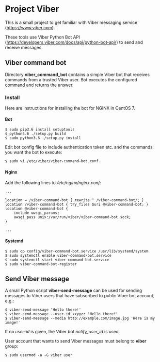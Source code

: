 # Project Viber

This is a small project to get familiar with Viber messaging service
(https://www.viber.com).

These tools use Viber Python Bot API
(https://developers.viber.com/docs/api/python-bot-api/) to send and receive
messages.


## Viber command bot

Directory **viber_command_bot** contains a simple Viber bot that receives
commands from a trusted Viber user. Bot executes the configured command and
returns the answer.

### Install

Here are instructions for installing the bot for NGINX in CentOS 7.

#### Bot

    $ sudo pip3.6 install setuptools
    $ python3.6 ./setup.py build
    $ sudo python3.6 ./setup.py install

Edit bot config file to include authentication token etc. and the commands you
want the bot to execute:

    $ sudo vi /etc/viber/viber-command-bot.conf


#### Nginx

Add the following lines to */etc/nginx/nginx.conf*:

    ...
    
    location = /viber-command-bot { rewrite ^ /viber-command-bot/; }   
    location /viber-command-bot { try_files $uri @viber-command-bot; }  
    location @viber-command-bot { 
        include uwsgi_params;                          
        uwsgi_pass unix:/var/run/viber/viber-command-bot.sock;       
    }                   
    
    ...


#### Systemd

    $ sudo cp config/viber-command-bot.service /usr/lib/systemd/system
    $ sudo systemctl enable viber-command-bot.service
    $ sudo systemctl start viber-command-bot.service
    $ sudo viber-command-bot-register

## Send Viber message

A small Python script **viber-send-message** can be used for sending messages to
Viber users that have subscribed to public Viber bot account, e.g.:

    $ viber-send-message 'Hello there!'
    $ viber-send-message --user-id xxyyzz 'Hello there!'
    $ viber-send-message --media http://example.com/image.jpg 'Here is my image!'

If no *user-id* is given, the Viber bot *notify_user_id* is used.

User account that wants to send Viber messages must belong to **viber** group:

    $ sudo usermod -a -G viber user
